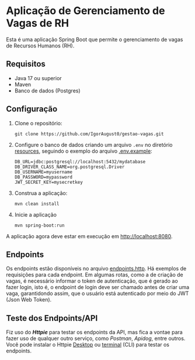 # Aplicação de Gerenciamento de Vagas de RH

Esta é uma aplicação Spring Boot que permite o gerenciamento de vagas de Recursos Humanos (RH).

## Requisitos

- Java 17 ou superior
- Maven
- Banco de dados (Postgres)

## Configuração

1. Clone o repositório:

   ```shell
   git clone https://github.com/IgorAugust0/gestao-vagas.git
   ```

2. Configure o banco de dados criando um arquivo `.env` no diretório [resources](src\main\resources), seguindo o exemplo do arquivo [.env.example](src\main\resources.env.example):

   ```properties
   DB_URL=jdbc:postgresql://localhost:5432/mydatabase
   DB_DRIVER_CLASS_NAME=org.postgresql.Driver
   DB_USERNAME=myusername
   DB_PASSWORD=mypassword
   JWT_SECRET_KEY=mysecretkey
   ```

3. Construa a aplicação:

   ```shell
   mvn clean install
   ```

4. Inicie a aplicação

   ```shell
   mvn spring-boot:run
   ```

A aplicação agora deve estar em execução em <http://localhost:8080>.

## Endpoints

Os endpoints estão disponíveis no arquivo [endpoints.http](./endpoints.http). Há exemplos de requisições para cada endpoint. Em algumas rotas, como a de criação de vagas, é necessário informar o token de autenticação, que é gerado ao fazer login, isto é, o endpoint de login deve ser chamado antes de criar uma vaga, garantidondo assim, que o usuário está autenticado por meio do JWT (Json Web Token).

## Teste dos Endpoints/API

Fiz uso do **_Httpie_** para testar os endpoints da API, mas fica a vontae para fazer uso de qualquer outro serviço, como _Postman_, _Apidog_, entre outros. Você pode instalar o Httpie [Desktop](https://httpie.io/docs/desktop/getting-started) ou [terminal](https://httpie.io/docs/cli) (CLI) para testar os endpoints.
